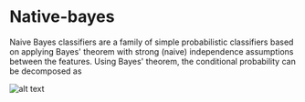 # Native-bayes
Naive Bayes classifiers are a family of simple probabilistic classifiers based on applying Bayes' theorem with strong (naive) independence assumptions between the features.
Using Bayes' theorem, the conditional probability can be decomposed as



![alt text](https://drive.google.com/open?id=0B06xm4a3H9qfUE9nbHRXQ3MzbTA)
